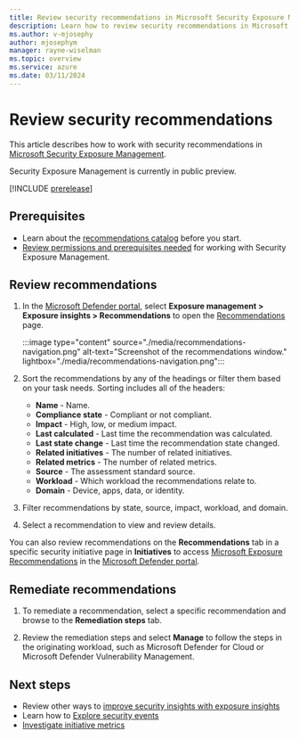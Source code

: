 ```yaml
---
title: Review security recommendations in Microsoft Security Exposure Management
description: Learn how to review security recommendations in Microsoft Security Exposure Management.
ms.author: v-mjosephy
author: mjosephym
manager: rayne-wiselman
ms.topic: overview
ms.service: azure
ms.date: 03/11/2024
---
```


# Review security recommendations

This article describes how to work with security recommendations in [Microsoft Security Exposure Management](microsoft-security-exposure-management.md).

Security Exposure Management is currently in public preview.

[!INCLUDE [prerelease](../includes//prerelease.md)]



## Prerequisites

- Learn about the [recommendations catalog](exposure-insights-overview.md#security-recommendations) before you start.
- [Review permissions and prerequisites needed](prerequisites.md) for working with Security Exposure Management.



## Review recommendations

1. In the [Microsoft Defender portal](https://security.microsoft.com), select **Exposure management > Exposure insights > Recommendations** to open the [Recommendations](https://security.microsoft.com/exposure-recommendations) page.


    :::image type="content" source="./media/recommendations-navigation.png" alt-text="Screenshot of the recommendations window." lightbox="./media/recommendations-navigation.png":::

1. Sort the recommendations by any of the headings or filter them based on your task needs. Sorting includes all of the headers:
    - **Name** - Name.
    - **Compliance state** - Compliant or not compliant.
    - **Impact** - High, low, or medium impact.
    - **Last calculated** - Last time the recommendation was calculated.
    - **Last state change** - Last time the recommendation state changed.
    - **Related initiatives** - The number of related initiatives.
    - **Related metrics** - The number of related metrics.
    - **Source** - The assessment standard source.
    - **Workload** - Which workload the recommendations relate to.
    - **Domain** - Device, apps, data, or identity.

1. Filter recommendations by state, source, impact, workload, and domain.

1. Select a recommendation to view and review details.

You can also review recommendations on the **Recommendations** tab in a specific security initiative page in **Initiatives** to access [Microsoft Exposure Recommendations](https://security.microsoft.com/exposure-recommendations) in the [Microsoft Defender portal](https://security.microsoft.com/).

## Remediate recommendations

1. To remediate a recommendation, select a specific recommendation and browse to the **Remediation steps** tab.

1. Review the remediation steps and select **Manage** to follow the steps in the originating workload, such as Microsoft Defender for Cloud or Microsoft Defender Vulnerability Management.

## Next steps

- Review other ways to [improve security insights with exposure insights](exposure-insights-overview.md)
- Learn how to [Explore security events](security-events.md)
- [Investigate initiative metrics](security-metrics.md)
